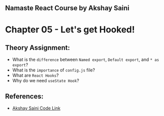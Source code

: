 ## Namaste React Course by Akshay Saini

# Chapter 05 - Let's get Hooked!

## Theory Assignment:

- What is the `difference` between `Named export`, `Default export`, and `* as export`?
- What is the `importance` of `config.js` file?
- What are `React Hooks`?
- Why do we need `useState Hook`?

## References:

- [Akshay Saini Code Link](https://bitbucket.org/namastedev/namaste-react-live/src/master/)
